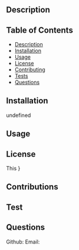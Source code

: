  #

  ## Description
  

  ## Table of Contents
- [Description](#description)
- [Installation](#installation)
- [Usage](#usage)
- [License](#license)
- [Contributing](#contributing)
- [Tests](#tests)
- [Questions](#questions)

## Installation
undefined

## Usage


## License
This
}

## Contributions


## Test


## Questions


Github: [](https://github.com/undefined)
Email: 
